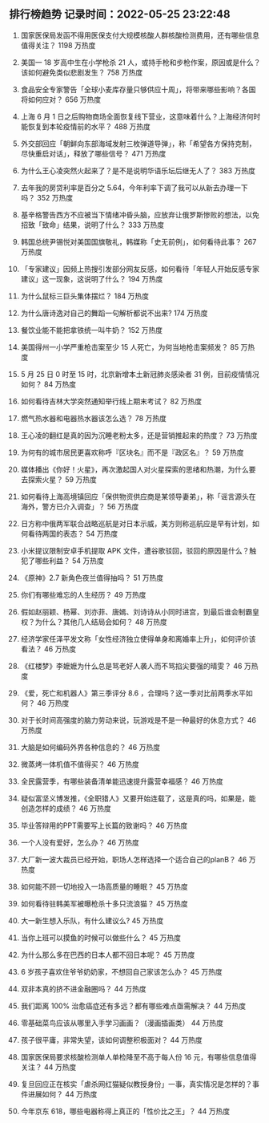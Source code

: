 
## 排行榜趋势 记录时间：2022-05-25 23:22:48
  
  1. 国家医保局发函不得用医保支付大规模核酸人群核酸检测费用，还有哪些信息值得关注？ 1198 万热度
    
  2. 美国一 18 岁高中生在小学枪杀 21 人，或持手枪和步枪作案，原因或是什么？该如何避免类似悲剧发生？ 758 万热度
    
  3. 食品安全专家警告「全球小麦库存量只够供应十周」，将带来哪些影响？各国将如何应对？ 656 万热度
    
  4. 上海 6 月 1 日之后购物商场全面恢复线下营业，这意味着什么？上海经济何时能恢复到本轮疫情前的水平？ 488 万热度
    
  5. 外交部回应「朝鲜向东部海域发射三枚弹道导弹」，称「希望各方保持克制，尽快重启对话」，释放了哪些信号？ 471 万热度
    
  6. 为什么王心凌突然火起来了？是不是说明华语乐坛后继无人了？ 383 万热度
    
  7. 去年我的房贷利率是百分之 5.64，今年利率下调了我可以从新去办理一下吗？ 352 万热度
    
  8. 基辛格警告西方不应被当下情绪冲昏头脑，应放弃让俄罗斯惨败的想法，以免招致「致命」结果，说明了什么？ 333 万热度
    
  9. 韩国总统尹锡悦对美国国旗敬礼，韩媒称「史无前例」，如何看待此事？ 267 万热度
    
  10. 「专家建议」因频上热搜引发部分网友反感，如何看待「年轻人开始反感专家建议」这一现象，这说明了什么？ 194 万热度
    
  11. 为什么鼠标三巨头集体摆烂？ 184 万热度
    
  12. 为什么唐诗逸对自己的舞蹈一句解析都说不出来? 174 万热度
    
  13. 餐饮业能不能把拿铁统一叫牛奶？ 152 万热度
    
  14. 美国得州一小学严重枪击案至少 15 人死亡，为何当地枪击案频发？ 85 万热度
    
  15. 5 月 25 日 0 时至 15 时，北京新增本土新冠肺炎感染者 31 例，目前疫情情况如何？ 84 万热度
    
  16. 如何看待吉林大学突然通知举行线上期末考试？ 82 万热度
    
  17. 燃气热水器和电器热水器该怎么选？ 78 万热度
    
  18. 王心凌的翻红是真的因为沉睡老粉太多，还是营销推起来的热度？ 73 万热度
    
  19. 为何有的城市居民更喜欢称呼『区块名』而不是『政区名』？ 59 万热度
    
  20. 媒体播出《你好！火星》，再次激起国人对火星探索的思绪和热潮，为什么要去探索火星？ 59 万热度
    
  21. 如何看待上海高境镇回应「保供物资供应商是某领导妻弟」，称「谣言源头在海外，警方已介入调查」？ 56 万热度
    
  22. 日方称中俄两军联合战略巡航是对日本示威，美方则称巡航应是早有计划，如何看待两国的表态？ 54 万热度
    
  23. 小米提议限制安卓手机提取 APK 文件，遭谷歌驳回，驳回的原因是什么？触犯了哪些利益？ 54 万热度
    
  24. 《原神》2.7 新角色夜兰值得抽吗？ 51 万热度
    
  25. 你们有哪些难忘的人生经历？ 49 万热度
    
  26. 假如赵丽颖、杨幂、刘亦菲、唐嫣、刘诗诗从小同时进宫，到最后谁会制霸皇权？为什么？其他几人结局会如何？ 48 万热度
    
  27. 经济学家任泽平发文称「女性经济独立使得单身和离婚率上升」，如何评价该看法？ 46 万热度
    
  28. 《红楼梦》李嬷嬷为什么总是骂老好人袭人而不骂掐尖要强的晴雯？ 46 万热度
    
  29. 《爱，死亡和机器人》第三季评分 8.6 ，合理吗？这一季对比前两季水平如何？ 46 万热度
    
  30. 对于长时间高强度的脑力劳动来说，玩游戏是不是一种最好的休息方式？ 46 万热度
    
  31. 大脑是如何编码外界各种信息的？ 46 万热度
    
  32. 微蒸烤一体机值不值得买？ 46 万热度
    
  33. 全民露营季，有哪些装备清单能迅速提升露营幸福感？ 46 万热度
    
  34. 疑似富坚义博发推，《全职猎人》又要开始连载了，这是真的吗，如果是，能创造怎样的成绩？ 46 万热度
    
  35. 毕业答辩用的PPT需要写上长篇的致谢吗？ 46 万热度
    
  36. 一个人没有爱好，怎么办？ 46 万热度
    
  37. 大厂新一波大裁员已经开始，职场人怎样选择一个适合自己的planB？ 46 万热度
    
  38. 如何能不顾一切地投入一场高质量的睡眠？ 45 万热度
    
  39. 如何看待驻韩美军被曝枪杀十多只流浪猫？ 45 万热度
    
  40. 大一新生想入乐队，有什么建议么? 45 万热度
    
  41. 当你上班可以摸鱼的时候可以做些什么？ 45 万热度
    
  42. 为什么那么多在巴西的日本人都不回日本呢？ 45 万热度
    
  43. 6 岁孩子喜欢住爷爷奶奶家，不想回自己家该怎么办？ 45 万热度
    
  44. 双非本真的挤不进金融圈吗？ 44 万热度
    
  45. 我们距离 100% 治愈癌症还有多远？都有哪些难点亟需解决？ 44 万热度
    
  46. 零基础菜鸟应该从哪里入手学习画画？（漫画插画类） 44 万热度
    
  47. 孩子很平庸，非常失望，该如何调整积极面对？ 44 万热度
    
  48. 国家医保局要求核酸检测单人单检降至不高于每人份 16 元，有哪些信息值得关注？ 44 万热度
    
  49. 复旦回应正在核实「虐杀网红猫疑似教授身份」一事，真实情况是怎样的？事件进展如何？ 44 万热度
    
  50. 今年京东 618，哪些电器称得上真正的「性价比之王」？ 44 万热度
    